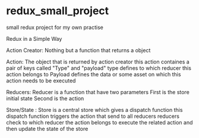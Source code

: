 # redux_small_project
small redux project for my own practise

Redux in a Simple Way

Action Creator: Nothing but a function that returns a object

Action: The object that is returned by action creator 
				this action containes a pair of keys called "Type" and "payload"
				type defines to which reducer this action belongs to
				Payload defines the data or some asset on which this action needs to be executed
				
Reducers: Reducer is a function that have two parameters
					First is the store initial state 
					Second is the action 

Store/State : Store is a central store which gives a dispatch function
							this dispatch function triggers the action that send to all reducers 
							reducers check to which reducer the action belongs to 
							execute the related action and then update the state of the store
				


